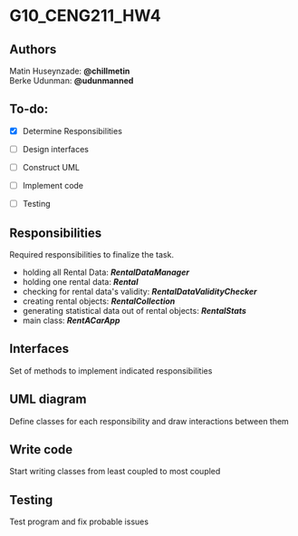 # G10_CENG211_HW4
## Authors
Matin Huseynzade: **@chillmetin** <br>
Berke Udunman: **@udunmanned**


## To-do:
- [x] Determine Responsibilities
- [ ] Design interfaces
- [ ] Construct UML
- [ ] Implement code
- [ ] Testing


## Responsibilities
Required responsibilities to finalize the task.
- holding all Rental Data: **_RentalDataManager_**
- holding one rental data: **_Rental_**
- checking for rental data's validity: **_RentalDataValidityChecker_**
- creating rental objects: **_RentalCollection_**
- generating statistical data out of rental objects: **_RentalStats_**
- main class: **_RentACarApp_**

## Interfaces
Set of methods to implement indicated responsibilities

## UML diagram
Define classes for each responsibility and draw interactions between them

## Write code
Start writing classes from least coupled to most coupled 

## Testing
Test program and fix probable issues